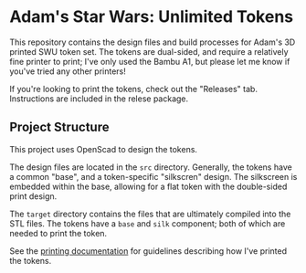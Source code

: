 # Adam's Star Wars: Unlimited Tokens

This repository contains the design files and build processes for Adam's 3D printed SWU token set.
The tokens are dual-sided, and require a relatively fine printer to print; I've only used the Bambu A1, but please let me know
if you've tried any other printers!

If you're looking to print the tokens, check out the "Releases" tab.  Instructions are included in the relese package.

## Project Structure

This project uses OpenScad to design the tokens.  

The design files are located in the `src` directory.  Generally, the tokens have a common "base", and a token-specific "silkscren" design.  The silkscreen is embedded within the base, allowing for a flat token with the double-sided print design.

The `target` directory contains the files that are ultimately compiled into the STL files.  The tokens have a `base` and `silk` component; both of which are needed to print the token.

See the [printing documentation](docs/PRINTING.md) for guidelines describing how I've printed the tokens.